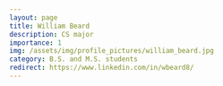 ```yaml
---
layout: page
title: William Beard
description: CS major
importance: 1
img: /assets/img/profile_pictures/william_beard.jpg
category: B.S. and M.S. students
redirect: https://www.linkedin.com/in/wbeard8/
---
```


